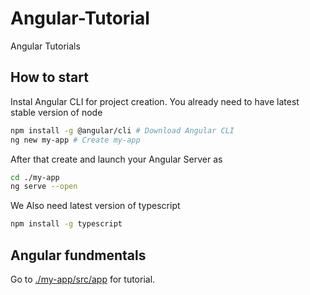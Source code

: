 # Angular-Tutorial
Angular Tutorials

## How to start
Instal Angular CLI for project creation. You already need to have latest stable version of node

```bash
npm install -g @angular/cli # Download Angular CLI
ng new my-app # Create my-app
```

After that create and launch your Angular Server as

```bash
cd ./my-app
ng serve --open
```

We Also need latest version of typescript

```bash
npm install -g typescript
```

## Angular fundmentals

Go to [./my-app/src/app](./my-app/src/app) for tutorial.